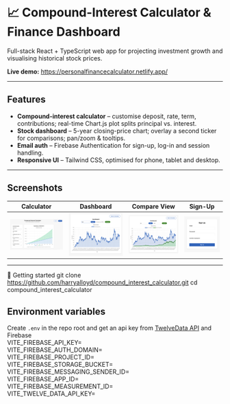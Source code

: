 # 📈 Compound-Interest Calculator & Finance Dashboard

Full-stack React + TypeScript web app for projecting investment growth and visualising historical stock prices.

**Live demo:** https://personalfinancecalculator.netlify.app/

---

## Features
- **Compound-interest calculator** – customise deposit, rate, term, contributions; real-time Chart.js plot splits principal vs. interest.
- **Stock dashboard** – 5-year closing-price chart; overlay a second ticker for comparisons; pan/zoom & tooltips.
- **Email auth** – Firebase Authentication for sign-up, log-in and session handling.
- **Responsive UI** – Tailwind CSS, optimised for phone, tablet and desktop.

---

## Screenshots
| Calculator | Dashboard | Compare View | Sign-Up |
|------------|-----------|--------------|---------|
| ![Calculator](./images/calculator.png) | ![Dashboard](./images/dashboards.png) | ![Compare](./images/compare.png) | ![Sign-Up](./images/signup.png) |

---

🚀 Getting started
git clone https://github.com/harryalloyd/compound_interest_calculator.git
cd compound_interest_calculator


## Environment variables
Create `.env` in the repo root and get an api key from [TwelveData API](https://twelvedata.com/?ref=yH5SV2P&utm_campaign=branded_search&utm_medium=cpc&utm_source=google&gad_source=1&gad_campaignid=22524074813&gbraid=0AAAAAo2o-AEAMUMtZfaUr1AsLBpwnt20v&gclid=Cj0KCQjw18bEBhCBARIsAKuAFEYpbhysxfPwuGbRg1pC8GpYE1QuTFSoLR1sWT-n0fcnQlInzUG-Y5caAt5tEALw_wcB) and Firebase
<br>
VITE_FIREBASE_API_KEY=
<br>
VITE_FIREBASE_AUTH_DOMAIN=
<br>
VITE_FIREBASE_PROJECT_ID=
<br>
VITE_FIREBASE_STORAGE_BUCKET=
<br>
VITE_FIREBASE_MESSAGING_SENDER_ID=
<br>
VITE_FIREBASE_APP_ID=
<br>
VITE_FIREBASE_MEASUREMENT_ID=
<br>
VITE_TWELVE_DATA_API_KEY=






